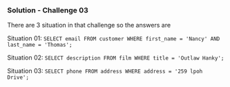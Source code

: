 ### Solution - Challenge 03

There are 3 situation in that challenge so the answers are

Situation 01: ```SELECT email FROM customer WHERE first_name = 'Nancy' AND last_name = 'Thomas';```

Situation 02: ```SELECT description FROM film WHERE title = 'Outlaw Hanky';```

Situation 03: ```SELECT phone FROM address WHERE address = '259 lpoh Drive';```